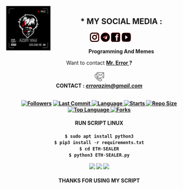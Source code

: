
<img src="https://github.com/Azim-vau/Azim-vau/blob/main/IMAGE/azimvau.gif" width="120" height="120" align="left">
<center>
  
  
  
   ## * MY SOCIAL MEDIA : <br>
<a href="https://Instagram.com/a_zimmahmud" target="_blank"><img src="https://github.com/Azim-vau/Azim-vau/blob/main/IMAGE/instagram.png" alt="alt text" width="25" height="25"></a> 
<a href="https://t.me/mrerror69"><img src="https://github.com/Azim-vau/Azim-vau/blob/main/IMAGE/telegram.png" alt="alt text" width="25" height="25"></a>
<a href="https://www.facebook.com/azimvau69.org" target="_blank"><img src="https://github.com/Azim-vau/Azim-vau/blob/main/IMAGE/facebook.png" alt="alt text" width="25" height="25"></a> <a href="https://youtube.com/MrError69"><img src="https://github.com/Azim-vau/Azim-vau/blob/main/IMAGE/youtube.png" alt="alt text" width="25" height="25"></a> 
&nbsp;&nbsp;     &nbsp;&nbsp;    &nbsp;&nbsp;   &nbsp;&nbsp;   &nbsp;&nbsp;
  
____Programming And Memes____

Want to contact <a href="https://github.com/Azim-vau"><b>Mr. Error </a> ?</br><br>
<img src="https://github.com/Azim-vau/Azim-vau/blob/main/IMAGE/contact.png" alt="alt text" width="25" height="25"> <br>
CONTACT : <i>errorazim@gmail.com</i>  <br> <br> 


<a href="https://github.com/Azim-Vau/followers">
<img title="Followers" src="https://img.shields.io/github/followers/Azim-vau?label=Followers&color=blue&style=flat-square"></a>
<a href="https://github.com/Azim-Vau/termux-style/stargazers/">
  <a href="https://github.com/Azim-Vau/ETH-SEALER">
    <img alt="Last Commit" src="https://img.shields.io/github/last-commit/Azim-Vau/ETH-SEALER.svg"/>
  </a>
  <a href="https://github.com/Azim-Vau/ETH-SEALER">
    <img alt="Language" src="https://img.shields.io/github/languages/count/Azim-Vau/ETH-SEALER.svg"/>
  </a>
  <a href="https://github.com/Azim-Vau/ETH-SEALER">
    <img alt="Starts" src="https://img.shields.io/github/stars/Azim-Vau/ETH-SEALER.svg"/>
  </a>
<a href="https://github.com/Azim-Vau/ETH-SEALER">
    <img alt="Repo Size" src="https://img.shields.io/github/repo-size/Azim-Vau/ETH-SEALER.svg"/>
  </a>

<a href="https://github.com/Azim-Vau/ETH-SEALER">
    <img alt="Top Language" src="https://img.shields.io/github/languages/top/Azim-vau/ETH-SEALER.svg"/> <a href="https://github.com/Azim-Vau/ETH-SEALER">
    <img alt="Forks" src="https://img.shields.io/github/forks/Azim-vau/ETH-SEALER.svg"/>
  </a>
</div>

<p align="center">


#### RUN SCRIPT LINUX


```python
$ sudo apt install python3
$ pip3 install -r requirements.txt
$ cd ETH-SEALER
$ python3 ETH-SEALER.py
```



[![](https://img.shields.io/badge/Github-black?logo=Github&logoColor=black&labelColor=white)](https://github.com/azim-vau)
[![](https://img.shields.io/badge/Facebook-blue?logo=Facebook&logoColor=blue&labelColor=white)](https://www.facebook.com/azimvau69.org)
[![](https://img.shields.io/badge/Instagram-red?logo=Instagram&logoColor=red&labelColor=white)](https://www.instagram.com/a_zimmahmud) 



#### THANKS FOR USING MY SCRIPT

